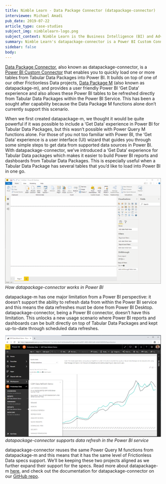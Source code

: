 ```yaml
---
title: Nimble Learn - Data Package Connector (datapackage-connector)
interviewee: Michael Amadi
pub_date: 2019-07-22
article_type: case-studies
subject_img: nimblelearn-logo.png
subject_context: Nimble Learn is the Business Intelligence (BI) and Advanced Analytics consultancy behind datapackage-connector, a Power BI Custom Connector for loading tables directly from Tabular Data Packages into Power BI through the 'Get Data' experience.
summary: Nimble Learn's datapackage-connector is a Power BI Custom Connector for loading tables directly from Tabular Data Packages into Power BI through the 'Get Data' experience.
sidebar: false
body:
---
```


[Data Package Connector](https://github.com/nimblelearn/datapackage-connector), also known as datapackage-connector, is a [Power BI Custom Connector](https://docs.microsoft.com/en-us/power-bi/desktop-connector-extensibility) that enables you to quickly load one or more tables from Tabular Data Packages into Power BI. It builds on top of one of our other Frictionless Data projects, [Data Package M](/articles/nimblelearn/) (also known as datapackage-m), and provides a user friendly Power BI ‘Get Data’ experience and also allows these Power BI tables to be refreshed directly from Tabular Data Packages within the Power BI Service. This has been a sought after capability because the Data Package M functions alone don’t currently support this scenario.

When we first created datapackage-m, we thought it would be quite powerful if it was possible to include a ‘Get Data’ experience in Power BI for Tabular Data Packages, but this wasn’t possible with Power Query M functions alone. For those of you not too familiar with Power BI, the ‘Get Data’ experience is a user interface (UI) wizard that guides you through some simple steps to  get data from supported data sources in Power BI. With datapackage-connector, we’ve introduced a ‘Get Data’ experience for Tabular Data packages which makes it easier to build Power BI reports and dashboards from Tabular Data Packages. This is especially useful when a Tabular Data Package has several tables that you’d like to load into Power BI in one go.

![](datapackage-connector-power-bi.gif)
*How datapackage-connector works in Power BI*

datapackage-m has one major limitation from a Power BI perspective: it doesn’t support the ability to refresh data from within the Power BI service and this means the data refreshes must be done from Power BI Desktop. datapackage-connector,  being a Power BI connector, doesn’t have this limitation. This unlocks a new usage scenario where Power BI reports and dashboards can be built directly on top of Tabular Data Packages and kept up-to-date through scheduled data refreshes.

![](datapackage-connector-power-bi-service.png)
*datapackage-connector supports data refresh in the Power BI service*

datapackage-connector reuses the same Power Query M functions from datapackage-m and this means that it has the same level of Frictionless Data specs support. We’ll be keeping these two 
projects aligned as we further expand their support for the specs. Read more about datapackage-m [here](/articles/nimblelearn/), and check out the documentation for datapackage-connector on our [GitHub repo](https://github.com/nimblelearn/datapackage-connector).